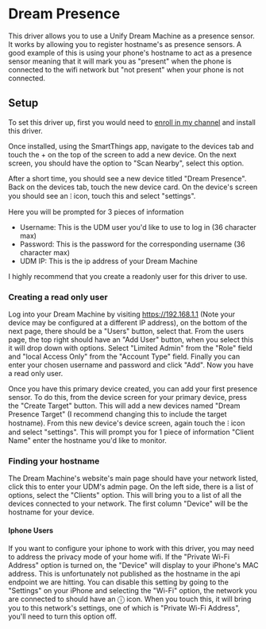 # Dream Presence

This driver allows you to use a Unify Dream Machine as a presence sensor. It works by allowing you to register
hostname's as presence sensors. A good example of this is using your phone's hostname to act as a presence sensor
meaning that it will mark you as "present" when the phone is connected to the wifi network but "not present"
when your phone is not connected. 


## Setup

To set this driver up, first you would need to [enroll in my channel](https://bestow-regional.api.smartthings.com/invite/d4299AVZgQ2o) and install this driver.

Once installed, using the SmartThings app, navigate to the devices tab and touch the + on the top of the screen to add a
new device. On the next screen, you should have the option to "Scan Nearby", select this option.

After a short time, you should see a new device titled "Dream Presence". Back on the devices tab, touch the new device
card. On the device's screen you should see an ⁝ icon, touch this and select "settings". 

Here you will be prompted for 3 pieces of information

- Username: This is the UDM user you'd like to use to log in (36 character max)
- Password: This is the password for the corresponding username (36 character max)
- UDM IP: This is the ip address of your Dream Machine

I highly recommend that you create a readonly user for this driver to use.

### Creating a read only user

Log into your Dream Machine by visiting https://192.168.1.1 (Note your device may be configured at a different IP address),
on the bottom of the next page, there should be a "Users" button, select that.
From the users page, the top right should have an "Add User" button, when you select this it will drop down with
options. Select "Limited Admin" from the "Role" field and "local Access Only" from the "Account Type" field. Finally
you can enter your chosen username and password and click "Add". Now you have a read only user.

Once you have this primary device created, you can add your first presence sensor. To do this, from the device screen
for your primary device, press the "Create Target" button. This will add a new devices named "Dream Presence Target"
(I recommend changing this to include the target hostname). From this new device's device screen, again touch the 
⁝ icon and select "settings". This will prompt you for 1 piece of information "Client Name" enter the hostname you'd
like to monitor.

### Finding your hostname

The Dream Machine's website's main page should have your network listed, click this to enter your UDM's admin page.
On the left side, there is a list of options, select the "Clients" option. This will bring you to a list of all the
devices connected to your network. The first column "Device" will be the hostname for your device. 


#### Iphone Users

If you want to configure your iphone to work with this driver, you may need to address the privacy mode of your home
wifi. If the "Private Wi-Fi Address" option is turned on, the "Device" will display to your iPhone's MAC address. This
is unfortunately not published as the hostname in the api endpoint we are hitting. You can disable this setting by
going to the "Settings" on your iPhone and selecting the "Wi-Fi" option, the network you are connected to should have
an ⓘ icon. When you touch this, it will bring you to this network's settings, one of which is "Private Wi-Fi Address",
you'll need to turn this option off.
